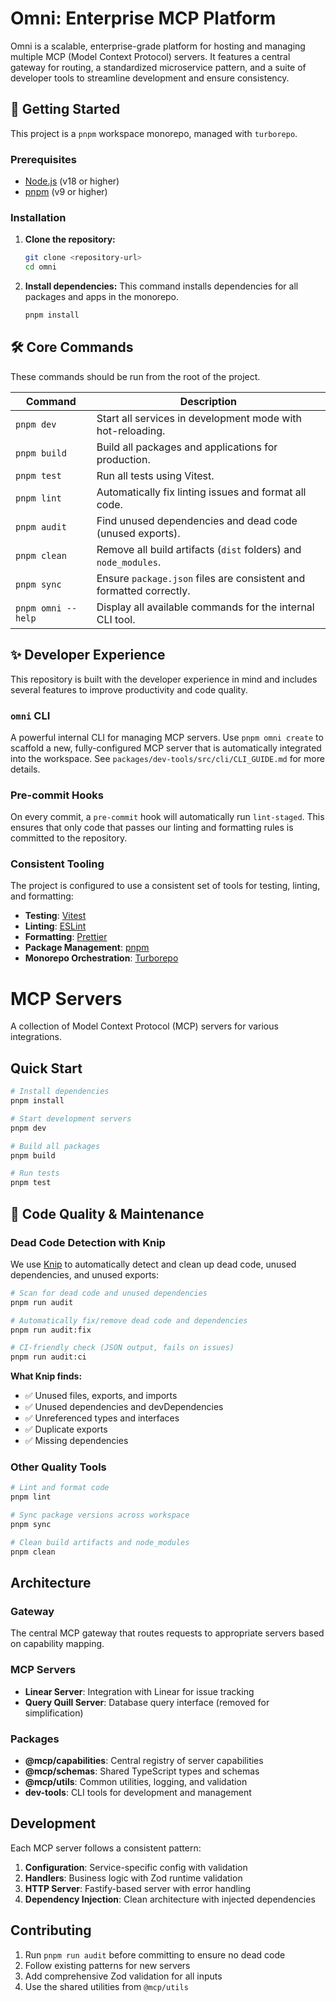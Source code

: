 # Omni: Enterprise MCP Platform

Omni is a scalable, enterprise-grade platform for hosting and managing multiple MCP (Model Context
Protocol) servers. It features a central gateway for routing, a standardized microservice pattern,
and a suite of developer tools to streamline development and ensure consistency.

## 🚀 Getting Started

This project is a `pnpm` workspace monorepo, managed with `turborepo`.

### Prerequisites

- [Node.js](https://nodejs.org/) (v18 or higher)
- [pnpm](https://pnpm.io/) (v9 or higher)

### Installation

1.  **Clone the repository:**

    ```bash
    git clone <repository-url>
    cd omni
    ```

2.  **Install dependencies:** This command installs dependencies for all packages and apps in the
    monorepo.
    ```bash
    pnpm install
    ```

## 🛠️ Core Commands

These commands should be run from the root of the project.

| Command            | Description                                                         |
| ------------------ | ------------------------------------------------------------------- |
| `pnpm dev`         | Start all services in development mode with hot-reloading.          |
| `pnpm build`       | Build all packages and applications for production.                 |
| `pnpm test`        | Run all tests using Vitest.                                         |
| `pnpm lint`        | Automatically fix linting issues and format all code.               |
| `pnpm audit`       | Find unused dependencies and dead code (unused exports).            |
| `pnpm clean`       | Remove all build artifacts (`dist` folders) and `node_modules`.     |
| `pnpm sync`        | Ensure `package.json` files are consistent and formatted correctly. |
| `pnpm omni --help` | Display all available commands for the internal CLI tool.           |

## ✨ Developer Experience

This repository is built with the developer experience in mind and includes several features to
improve productivity and code quality.

### `omni` CLI

A powerful internal CLI for managing MCP servers. Use `pnpm omni create` to scaffold a new,
fully-configured MCP server that is automatically integrated into the workspace. See
`packages/dev-tools/src/cli/CLI_GUIDE.md` for more details.

### Pre-commit Hooks

On every commit, a `pre-commit` hook will automatically run `lint-staged`. This ensures that only
code that passes our linting and formatting rules is committed to the repository.

### Consistent Tooling

The project is configured to use a consistent set of tools for testing, linting, and formatting:

- **Testing**: [Vitest](https://vitest.dev/)
- **Linting**: [ESLint](https://eslint.org/)
- **Formatting**: [Prettier](https://prettier.io/)
- **Package Management**: [pnpm](https://pnpm.io/)
- **Monorepo Orchestration**: [Turborepo](https://turbo.build/)

# MCP Servers

A collection of Model Context Protocol (MCP) servers for various integrations.

## Quick Start

```bash
# Install dependencies
pnpm install

# Start development servers
pnpm dev

# Build all packages
pnpm build

# Run tests
pnpm test
```

## 🧹 Code Quality & Maintenance

### Dead Code Detection with Knip

We use [Knip](https://knip.dev) to automatically detect and clean up dead code, unused dependencies,
and unused exports:

```bash
# Scan for dead code and unused dependencies
pnpm run audit

# Automatically fix/remove dead code and dependencies
pnpm run audit:fix

# CI-friendly check (JSON output, fails on issues)
pnpm run audit:ci
```

**What Knip finds:**

- ✅ Unused files, exports, and imports
- ✅ Unused dependencies and devDependencies
- ✅ Unreferenced types and interfaces
- ✅ Duplicate exports
- ✅ Missing dependencies

### Other Quality Tools

```bash
# Lint and format code
pnpm lint

# Sync package versions across workspace
pnpm sync

# Clean build artifacts and node_modules
pnpm clean
```

## Architecture

### Gateway

The central MCP gateway that routes requests to appropriate servers based on capability mapping.

### MCP Servers

- **Linear Server**: Integration with Linear for issue tracking
- **Query Quill Server**: Database query interface (removed for simplification)

### Packages

- **@mcp/capabilities**: Central registry of server capabilities
- **@mcp/schemas**: Shared TypeScript types and schemas
- **@mcp/utils**: Common utilities, logging, and validation
- **dev-tools**: CLI tools for development and management

## Development

Each MCP server follows a consistent pattern:

1. **Configuration**: Service-specific config with validation
2. **Handlers**: Business logic with Zod runtime validation
3. **HTTP Server**: Fastify-based server with error handling
4. **Dependency Injection**: Clean architecture with injected dependencies

## Contributing

1. Run `pnpm run audit` before committing to ensure no dead code
2. Follow existing patterns for new servers
3. Add comprehensive Zod validation for all inputs
4. Use the shared utilities from `@mcp/utils`
